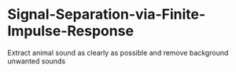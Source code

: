 # Signal-Separation-via-Finite-Impulse-Response
Extract animal sound as clearly as possible and remove background unwanted sounds
